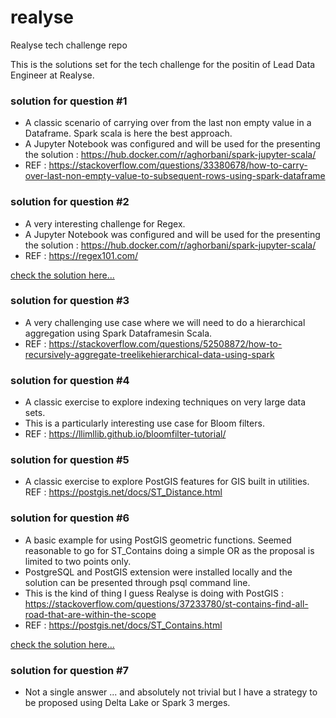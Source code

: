 # realyse
Realyse tech challenge repo

This is the solutions set for the tech challenge for the positin of Lead Data Engineer at Realyse.


### solution for question #1

- A classic scenario of carrying over from the last non empty value in a Dataframe. Spark scala is here the best approach.
- A Jupyter Notebook was configured and will be used for the presenting the solution : https://hub.docker.com/r/aghorbani/spark-jupyter-scala/
- REF : https://stackoverflow.com/questions/33380678/how-to-carry-over-last-non-empty-value-to-subsequent-rows-using-spark-dataframe

### solution for question #2

- A very interesting challenge for Regex.
- A Jupyter Notebook was configured and will be used for the presenting the solution : https://hub.docker.com/r/aghorbani/spark-jupyter-scala/
- REF : https://regex101.com/

[check the solution here...](src/NamesExtractor.scala)

### solution for question #3

- A very challenging use case where we will need to do a hierarchical aggregation using Spark Dataframesin Scala.
- REF : https://stackoverflow.com/questions/52508872/how-to-recursively-aggregate-treelikehierarchical-data-using-spark

### solution for question #4

- A classic exercise to explore indexing techniques on very large data sets. 
- This is a particularly interesting use case for Bloom filters.
- REF : https://llimllib.github.io/bloomfilter-tutorial/

### solution for question #5

- A classic exercise to explore PostGIS features for GIS built in utilities.
REF : https://postgis.net/docs/ST_Distance.html

### solution for question #6

- A basic example for using PostGIS geometric functions. Seemed reasonable to go for ST_Contains doing a simple OR as the proposal is limited to two points only.
- PostgreSQL and PostGIS extension were installed locally and the solution can be presented through psql command line.
- This is the kind of thing I guess Realyse is doing with PostGIS : https://stackoverflow.com/questions/37233780/st-contains-find-all-road-that-are-within-the-scope
- REF : https://postgis.net/docs/ST_Contains.html

[check the solution here...](sql/solution6.sql)

### solution for question #7

 - Not a single answer ... and absolutely not trivial but I have a strategy to be proposed using Delta Lake or Spark 3 merges.
 
